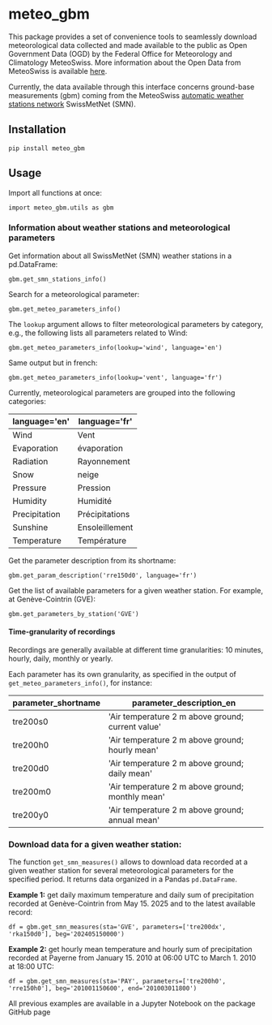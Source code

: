 # meteo_gbm

This package provides a set of convenience tools to seamlessly download meteorological data collected and made available to the public as Open Government Data (OGD) by the Federal Office for Meteorology and Climatology MeteoSwiss. More information about the Open Data from MeteoSwiss is available [here](https://www.meteoswiss.admin.ch/services-and-publications/service/open-data.html).

Currently, the data available through this interface concerns ground-base measurements (gbm) coming from the MeteoSwiss [automatic weather stations network](https://opendatadocs.meteoswiss.ch/a-data-groundbased/a1-automatic-weather-stations) SwissMetNet (SMN).

## Installation

```
pip install meteo_gbm
```

## Usage

Import all functions at once:

```
import meteo_gbm.utils as gbm
```

### Information about weather stations and meteorological parameters

Get information about all SwissMetNet (SMN) weather stations in a pd.DataFrame:

```
gbm.get_smn_stations_info()
```
Search for a meteorological parameter:

```
gbm.get_meteo_parameters_info()
```

The `lookup` argument allows to filter meteorological parameters by category, e.g., the following lists all parameters related to Wind:

```
gbm.get_meteo_parameters_info(lookup='wind', language='en')
```

Same output but in french:

```
gbm.get_meteo_parameters_info(lookup='vent', language='fr')
```

Currently, meteorological parameters are grouped into the following categories:

| language='en' | language='fr' |
| -------- | ------- |
| Wind  | Vent    |
| Evaporation | évaporation     |
| Radiation    | Rayonnement    |
| Snow | neige |
| Pressure | Pression |
| Humidity | Humidité |
| Precipitation | Précipitations |
| Sunshine | Ensoleillement |
| Temperature | Température |


Get the parameter description from its shortname:

```
gbm.get_param_description('rre150d0', language='fr')
```

Get the list of available parameters for a given weather station. For example, at Genève-Cointrin (GVE):


```
gbm.get_parameters_by_station('GVE')
```
#### Time-granularity of recordings

Recordings are generally available at different time granularities: 10 minutes, hourly, daily, monthly or yearly. 

Each parameter has its own granularity, as specified in the output of `get_meteo_parameters_info()`, for instance:

| parameter_shortname | parameter_description_en |
| -------- | ------- |
| tre200s0 | 'Air temperature 2 m above ground; current value' |
| tre200h0 | 'Air temperature 2 m above ground; hourly mean' |
| tre200d0 | 'Air temperature 2 m above ground; daily mean' |
| tre200m0 | 'Air temperature 2 m above ground; monthly mean' |
| tre200y0 | 'Air temperature 2 m above ground; annual mean' |


### Download data for a given weather station:

The function `get_smn_measures()` allows to download data recorded at a given weather station for several meteorological parameters for the specified period. It returns data organized in a Pandas `pd.DataFrame`.

**Example 1:** get daily maximum temperature and daily sum of precipitation recorded at Genève-Cointrin from May 15. 2025 and to the latest available record:

```
df = gbm.get_smn_measures(sta='GVE', parameters=['tre200dx', 'rka150d0'], beg='202405150000')
```

**Example 2:** get hourly mean temperature and hourly sum of precipitation recorded at Payerne from January 15. 2010 at 06:00 UTC to March 1. 2010 at 18:00 UTC:

```
df = gbm.get_smn_measures(sta='PAY', parameters=['tre200h0', 'rre150h0'], beg='201001150600', end='201003011800')
```

All previous examples are available in a Jupyter Notebook on the package GitHub page

